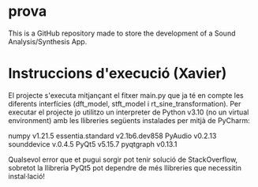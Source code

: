# prova
This is a GitHub repository made to store the development of a Sound Analysis/Synthesis App.

# Instruccions d'execució (Xavier)

El projecte s'executa mitjançant el fitxer main.py que ja té en compte les diferents interfícies (dft_model, stft_model i rt_sine_transformation).
Per executar el projecte jo utilitzo un interpreter de Python v3.10 (no un virtual environment) amb les llibreries següents instalades per mitjà de PyCharm:


numpy v1.21.5
essentia.standard v2.1b6.dev858
PyAudio v0.2.13
sounddevice v.0.4.5
PyQt5 v5.15.7
pyqtgraph v0.13.1

Qualsevol error que et pugui sorgir pot tenir solució de StackOverflow, sobretot la llibreria PyQt5 pot dependre de més llibreries que necessitin instal·lació!

